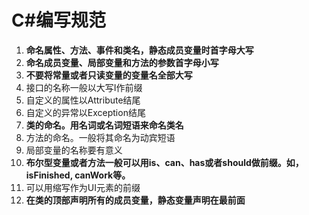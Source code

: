 # C#编写规范

1. **命名属性、方法、事件和类名，静态成员变量时首字母大写**
2. **命名成员变量、局部变量和方法的参数首字母小写**
3. **不要将常量或者只读变量的变量名全部大写**
4. 接口的名称一般以大写I作前缀
5. 自定义的属性以Attribute结尾
6. 自定义的异常以Exception结尾
7. **类的命名。用名词或名词短语来命名类名**
8. 方法的命名。一般将其命名为动宾短语
9. 局部变量的名称要有意义
10. **布尔型变量或者方法一般可以用is、can、has或者should做前缀。如，isFinished, canWork等。**
11. 可以用缩写作为UI元素的前缀
12. **在类的顶部声明所有的成员变量，静态变量声明在最前面**